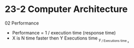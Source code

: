 # 23-2 Computer Architecture 
02 Performance

- Performance = 1 / execution time (response time)
- X is N time faster then Y
  Executions time <sub>y<sub> / Executions time <sub>x<sub>



